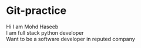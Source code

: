 # Git-practice
Hi I am Mohd Haseeb <br> 
I am full stack python developer<br>
Want to be a software developer in reputed company  
